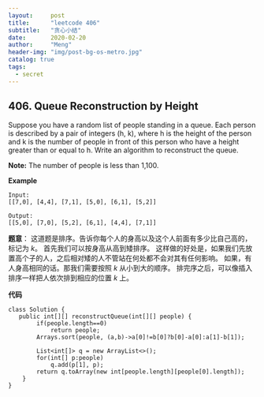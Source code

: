 ```yaml
---
layout:     post
title:      "leetcode 406"
subtitle:   "贪心小结"
date:       2020-02-20
author:     "Meng"
header-img: "img/post-bg-os-metro.jpg"
catalog: true
tags:
  - secret
---
```


## 406. Queue Reconstruction by Height
Suppose you have a random list of people standing in a queue. Each person is described by a pair of integers (h, k), where h is the height of the person and k is the number of people in front of this person who have a height greater than or equal to h. Write an algorithm to reconstruct the queue.

**Note:**
The number of people is less than 1,100.

**Example**
```
Input:
[[7,0], [4,4], [7,1], [5,0], [6,1], [5,2]]

Output:
[[5,0], [7,0], [5,2], [6,1], [4,4], [7,1]]
```

**题意**： 这道题是排序。告诉你每个人的身高以及这个人前面有多少比自己高的，标记为 $k$。
首先我们可以按身高从高到矮排序。 这样做的好处是，如果我们先放置高个子的人，之后相对矮的人不管站在何处都不会对其有任何影响。 如果，有人身高相同的话。那我们需要按照 $k$ 从小到大的顺序。
排完序之后，可以像插入排序一样把人依次排到相应的位置 $k$ 上。

**代码**
```
class Solution {
   public int[][] reconstructQueue(int[][] people) {
        if(people.length==0)
            return people;
        Arrays.sort(people, (a,b)->a[0]!=b[0]?b[0]-a[0]:a[1]-b[1]);

        List<int[]> q = new ArrayList<>();
        for(int[] p:people)
            q.add(p[1], p);
        return q.toArray(new int[people.length][people[0].length]);
    }
}
```
